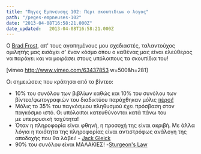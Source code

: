 ```yaml
---
title: "Πηγες Εμπνευσης 102: Περι σκουπιδιων ο λογος"
path: "/peges-empneuses-102"
date: "2013-04-08T16:58:21.000Z"
date_updated:   2013-04-08T16:58:21.000Z
---
```


Ο <a title="Brad Frost Web" href="bradfrostweb.com">Brad Frost</a>, απ' τους αγαπημένους μου σχεδιαστές, ταλαντούχος ομιλητής μας εισάγει σ' έναν κόσμο όπου ο καθένας μας είναι ελεύθερος να παράγει και να μοιράσει στους υπόλοιπους τα σκουπίδια του!

[vimeo http://www.vimeo.com/63437853 w=500&amp;h=281]

Οι σημειώσεις που κράτησα από το βίντεο:
<ul>
	<li>10% του συνόλου των βιβλίων καθώς και 10% του συνόλου των βίντεο/φωτογραφιών του διαδικτύου παράχθηκαν μόλις <span style="text-decoration:underline;">πέρσι!</span></li>
	<li>Μόλις το 35% του παγκόσμιου πληθυσμού έχει πρόσβαση στον παγκόσμιο ιστό. Οι υπόλοιποι κατευθύνονται κατά πάνω του με υπερφυσική ταχύτητα!</li>
	<li>Όταν η πληροφορία είναι φθηνή, η προσοχή της είναι ακριβή. Με άλλα λόγια η ποιότητα της πληροφορίας είναι αντιστρόφως ανάλογη της αποδοχής που θα λάβει! - <a title="James Gleick" href="http://en.wikipedia.org/wiki/James_Gleick">Jack Gleick</a></li>
	<li>90% του συνόλου είναι ΜΑΛΑΚΙΕΣ! -<a title="Sturgeon's Law" href="http://en.wikipedia.org/wiki/Sturgeon's_Law">Sturgeon's Law</a></li>
</ul>

